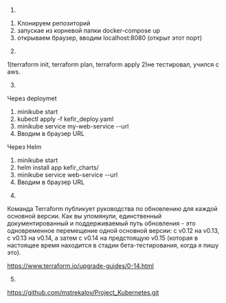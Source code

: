 1.
1) Клонируем репозиторий
2) запускае из корневой папки docker-compose up
3) открываем браузер, вводим localhost:8080 (открыт этот порт)

2.
1)terraform init, terraform plan, terraform apply
2)не тестировал, учился с aws.

3. 
Через deploymet
1) minikube start
2) kubectl apply -f kefir_deploy.yaml
3) minikube service my-web-service --url 
4) Вводим в браузер URL

Через Helm
1) minikube start
2) helm install app kefir_charts/
3) minikube service web-service --url 
4) Вводим в браузер URL

4.
Команда Terraform публикует руководства по обновлению для каждой основной версии. Как вы упомянули, единственный документированный и поддерживаемый путь обновления - это одновременное перемещение одной основной версии: с v0.12 на v0.13, с v0.13 на v0.14, а затем с v0.14 на предстоящую v0.15 (которая в настоящее время находится в стадии бета-тестирования, когда я пишу это).

https://www.terraform.io/upgrade-guides/0-14.html

5.
https://github.com/mstrekalov/Project_Kubernetes.git

